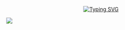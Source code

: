 <div align="center">
  
  <!-- dynamic typing effect 动态打字效果 -->
<a href="https://git.io/typing-svg"><img src="https://readme-typing-svg.demolab.com?font=Fira+Code&duration=2500&pause=2&color=F3AFF7&center=true&width=435&lines=console.log(+Hello%2CWorld!+);This+is+Haixin!" alt="Typing SVG" /></a>
  
  </div>

  <!-- knock code pictures 敲代码的图片 -->
  <img src="https://cdn.jsdelivr.net/gh/sun0225SUN/sun0225SUN/assets/images/coding.gif" /><br>
